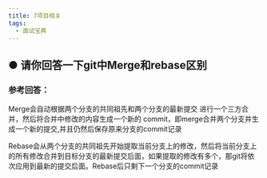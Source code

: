 ```yaml
---
title: 7项目相关
tags: 
  - 面试宝典
---
```


## ● 请你回答一下git中Merge和rebase区别

### 参考回答：

Merge会自动根据两个分支的共同祖先和两个分支的最新提交 进行一个三方合并，然后将合并中修改的内容生成一个新的 commit，即merge合并两个分支并生成一个新的提交,并且仍然后保存原来分支的commit记录



Rebase会从两个分支的共同祖先开始提取当前分支上的修改，然后将当前分支上的所有修改合并到目标分支的最新提交后面，如果提取的修改有多个，那git将依次应用到最新的提交后面。Rebase后只剩下一个分支的commit记录